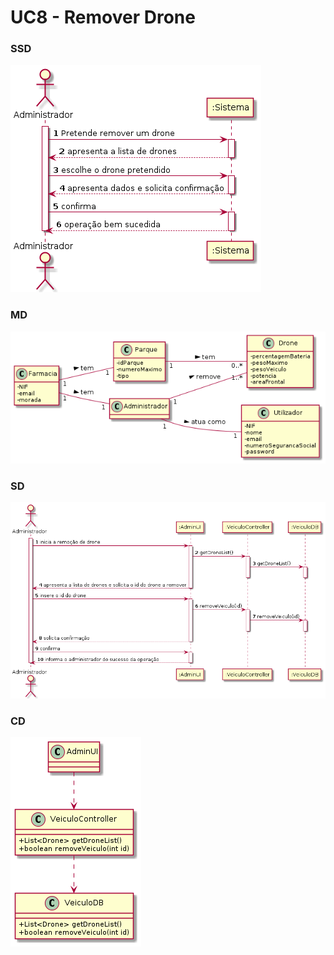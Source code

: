 # UC8 - Remover Drone

### SSD
![UC8_RemoverDrone_SSD.png](UC8_RemoverDrone_SSD.png)

### MD
![UC8_RemoverDrone_MD.png](UC8_RemoverDrone_MD.png)

### SD
![UC8_RemoverDrone_SD.png](UC8_RemoverDrone_SD.png)

### CD
![UC8_RemoverDrone_CD.png](UC8_RemoverDrone_CD.png)